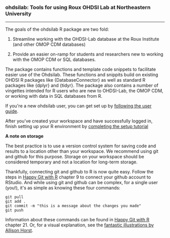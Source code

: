 
<br/>

### ohdsilab: Tools for using Roux OHDSI Lab at Northeastern University

<hr/>
<!-- badges: start -->
<!-- badges: end -->

The goals of the ohdsilab R package are two fold: 

1. Streamline working with the OHDSI-Lab database at the Roux Institute (and other OMOP CDM databases)

2. Provide an easier on-ramp for students and researchers new to working with the OMOP CDM or SQL 
databases. 

The package contains functions and template code snippets to facilitate easier use
of the Ohdsilab. These functions and snippits build on existing OHDSI R packages like
{DatabaseConnector} as well as standard R packages like {dplyr} and {tidyr}. The package also contains
a number of vingettes intended for R users who are new to OHDSI-Lab, the OMOP CDM, or working with 
data in SQL databases from R. 

If you're a new ohdsilab user, you can get set up by [following the user guide](https://northeastern.sharepoint.com/:f:/r/sites/OHDSINortheastern/Shared%20Documents/OHDSI%20Lab%20-%20User%20Group?csf=1&web=1&e=lvfisr). 

After you've created your workspace and have successfully logged in, finish setting
up your R environment by [completing the setup tutorial](https://roux-ohdsi.github.io/ohdsilab/articles/01-intro-to-ohdsilab.html)

**A note on storage**

The best practice is to use a version control system for saving code and results
to a location other than your workspace. We recommend using git and github for this purpose. 
Storage on your workspace should be considered temporary and not a location for long-term
storage. 

Thankfully, connecting git and github to R is now quite easy. Follow the steps in 
[Happy Git with R](https://happygitwithr.com/https-pat) chapter 9 to connect your
github account to RStudio. And while using git and github can be complex, for a single
user (you!), it's as simple as knowing these four commands: 

```
git pull
git add .
git commit -m "this is a message about the changes you made"
git push
```

Information about these commands can be found in [Happy Git with R](https://happygitwithr.com/git-commands) chapter 21. Or, for a visual explanation, see the [fantastic illustrations by Allison Horst](https://allisonhorst.com/git-github).
